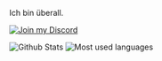 Ich bin überall.

[![Join my Discord](https://img.shields.io/discord/1100609827715166258?color=5865f2&label=Discord&logo=https%3A%2F%2Fi.imgur.com%2Ftt5au4m.png&style=for-the-badge)](https://discord.gg/KxdPzC5EeJ)

![Github Stats](https://github-readme-stats.vercel.app/api?username=aymannajim&theme=material-palenight)
![Most used languages](https://github-readme-stats.vercel.app/api/top-langs/?username=aymannajim&hide=php&theme=material-palenight)
